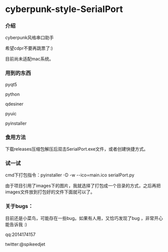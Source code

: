 # cyberpunk-style-SerialPort
### 介绍

cyberpunk风格串口助手 

希望cdpr不要再跳票了:)

目前尚未适配mac系统。

### 用到的东西

pyqt5

python

qdesiner

pyuic

pyinstaller

### 食用方法

下载releases压缩包解压后双击SerialPort.exe文件，或者创建快捷方式。

### 试一试

cmd下打包指令：pyinstaller -D -w --ico=main.ico serialPort.py

由于项目引用了images下的图片，我就选择了打包成一个目录的方式，之后再把images文件放到打包好的文件下面就可以了。


### 关于bugs：

目前还是小菜鸟，可能存在一些bug。如果有人用，又恰巧发现了bug ，非常开心能告诉我 :)

qq:2014174157

twitter:@spikeedjet

